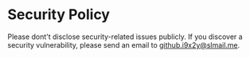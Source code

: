 # Security Policy

Please dont't disclose security-related issues publicly. If you discover a security vulnerability, please send an email to [github.i9x2y@slmail.me](mailto:github.i9x2y@slmail.me).
